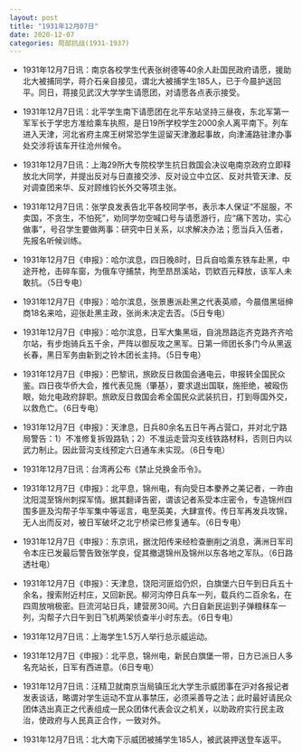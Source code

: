 ```yaml
---
layout: post
title: "1931年12月07日"
date: 2020-12-07
categories: 局部抗战(1931-1937)
---
```


<meta name="referrer" content="no-referrer" />

- 1931年12月7日讯：南京各校学生代表张树德等40余人赴国民政府请愿，援助北大被捕同学，蒋介石亲自接见，谓北大被捕学生185人，已于今晨护送回平。同日，蒋接见武汉大学学生请愿团，对请愿各点表示接受。 

- 1931年12月7日讯：北平学生南下请愿团在北平东站坚持三昼夜，东北军第一军军长于学忠方准给乘车执照，是日19所学校学生2000余人离平南下。列车进入天津，河北省府主席王树常恐学生逗留天津激起事故，向津浦路驻津办事处交涉将该车开往沧州候令。 

- 1931年12月7日讯：上海29所大专院校学生抗日救国会决议电南京政府立即释放北大同学，并提出反对与日直接交涉、反对设立中立区、反对共管天津、反对调查团来华、反对顾维钧长外交等项主张。 

- 1931年12月7日讯：张学良发表告北平各校同学书，表示本人保证“不屈服，不卖国，不贪生，不怕死”，劝同学勿空喊口号与请愿游行，应“痛下苦功，实心做事”，号召学生要做两事：研究中日关系，以求解决办法；愿当兵入伍者，先报名听候训练。 

- 1931年12月7日《申报》：哈尔滨息，四日晚8时，日兵自哈乘东铁车赴黑，中途开枪，击碎车窗，为俄车守捕禁，拘至昂昂溪站，罚欵百元释放，该军人未敢抗。（5日专电） 

- 1931年12月7日《申报》：哈尔滨息，张景惠派赴黑之代表英顺，今晨借黑垣绅商18名来哈，迎张赴黑主政，张尚未决定去否。（5日专电） 

- 1931年12月7日《申报》：哈尔滨息，日军大集黑垣，自洮昂路迄齐克路齐齐哈尔站，有步炮骑兵五千余，严阵以御反攻之黑军。日第一师团长多门今从黑返长春，黑日军务由新到之铃木团长主持。（5日专电） 

- 1931年12月7日《申报》：巴黎讯，旅欧反日救国会通电云，申报转全国民众鉴。四日夜华侨大会，推代表见施（肇基），要求退出国联，施拒绝，被殴伤眼，始允电政府辞职。旅欧反日救国会希全国民众武装抗日，打到辱国外交，以救危亡。（6日专电） 

- 1931年12月7日《申报》：天津息，日兵80余名五日午再占营口，并对北宁路局警告：1）不准修复拆毁路轨；2）不准运走营沟支线铁路材料，否则日内以武力制止。因此营沟支线预定六日通车未实现。（6日专电） 

- 1931年12月7日讯：台湾再公布《禁止兑换金币令》。 

- 1931年12月7日《申报》：北平息，锦州电，有向受日本豢养之美记者，一昨由沈阳混至锦州刺探军情。据其翻译告密，谓该记者系受本庄密令，专造锦州四围多匪及沟帮子华军集中等谣言，电至英美，大肆宣传。传日军再发兵攻锦，无人出而反对，被日军破坏之北宁桥梁已修复通车。（6日专电） 

- 1931年12月7日《申报》：东京讯，据沈阳传来经检查删削之消息，满洲日军司令本庄已发最后警告致张学良，促其撤退锦州及锦州以东各地之军队。（6日路透社电） 

- 1931年12月7日《申报》：天津息，饶阳河匪焰仍炽，白旗堡六日午到日兵五十余名，搜索附近村庄，又回新民。柳河沟停日兵车一列，载兵约二百余名，在四周放哨极密。巨流河站日兵，建营房30间。六日自新民运到子弹粮秣车一列，沟帮子六日午到日飞机两架侦查半小时东去。（6日专电） 

- 1931年12月7日讯：上海学生1.5万人举行总示威运动。 

- 1931年12月7日《申报》：北平息，锦州电，新民白旗堡一带，日方已派日人多名充站长，日军有西进意。（6日专电） 

- 1931年12月7日讯：汪精卫就南京当局镇压北大学生示威团事在沪对各报记者发表谈话，略谓对学生运动不宜从事禁压，必须采善导之法；此时最好请民众团体选出真正之代表组成一民众团体代表会议之机关，以助政府实行民主政治，使政府与人民真正合作，一致对外。 

- 1931年12月7日讯：北大南下示威团被捕学生185人，被武装押送登车返平。 

